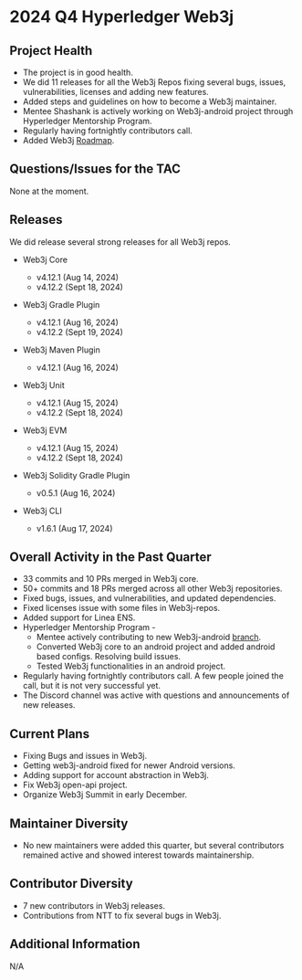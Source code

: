 [//]: # (SPDX-License-Identifier: CC-BY-4.0)

# 2024 Q4 Hyperledger Web3j

## Project Health

- The project is in good health.
- We did 11 releases for all the Web3j Repos fixing several bugs, issues, vulnerabilities, licenses and adding new features.
- Added steps and guidelines on how to become a Web3j maintainer.
- Mentee Shashank is actively working on Web3j-android project through Hyperledger Mentorship Program.
- Regularly having fortnightly contributors call.
- Added Web3j [Roadmap](https://lf-hyperledger.atlassian.net/wiki/spaces/WEB3J/pages/23101932/Roadmap+2024+-+2025).

## Questions/Issues for the TAC

None at the moment.

## Releases

We did release several strong releases for all Web3j repos.

- Web3j Core
  - v4.12.1 (Aug 14, 2024)
  - v4.12.2 (Sept 18, 2024)
  
- Web3j Gradle Plugin
  - v4.12.1 (Aug 16, 2024)
  - v4.12.2 (Sept 19, 2024)
  
- Web3j Maven Plugin
  - v4.12.1 (Aug 16, 2024)
  
- Web3j Unit
  - v4.12.1 (Aug 15, 2024)
  - v4.12.2 (Sept 18, 2024)

- Web3j EVM
  - v4.12.1 (Aug 15, 2024)
  - v4.12.2 (Sept 18, 2024)

- Web3j Solidity Gradle Plugin
    - v0.5.1 (Aug 16, 2024)

- Web3j CLI
    - v1.6.1 (Aug 17, 2024)

## Overall Activity in the Past Quarter

- 33 commits and 10 PRs merged in Web3j core.
- 50+ commits and 18 PRs merged across all other Web3j repositories.
- Fixed bugs, issues, and vulnerabilities, and updated dependencies.
- Fixed licenses issue with some files in Web3j-repos.
- Added support for Linea ENS.
- Hyperledger Mentorship Program - 
  - Mentee actively contributing to new Web3j-android [branch](https://github.com/shashankiitbhu/web3j/tree/web3j-android).
  - Converted Web3j core to an android project and added android based configs. Resolving build issues.
  - Tested Web3j functionalities in an android project.
- Regularly having fortnightly contributors call. A few people joined the call, but it is not very successful yet.
- The Discord channel was active with questions and announcements of new releases.

## Current Plans

- Fixing Bugs and issues in Web3j.
- Getting web3j-android fixed for newer Android versions.
- Adding support for account abstraction in Web3j.
- Fix Web3j open-api project.
- Organize Web3j Summit in early December.

## Maintainer Diversity

- No new maintainers were added this quarter, but several contributors remained active and showed interest towards maintainership.

## Contributor Diversity

- 7 new contributors in Web3j releases.
- Contributions from NTT to fix several bugs in Web3j.

## Additional Information

N/A

